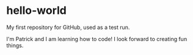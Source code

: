 # hello-world
My first repository for GitHub, used as a test run.

I'm Patrick and I am learning how to code! I look forward to creating fun things.
